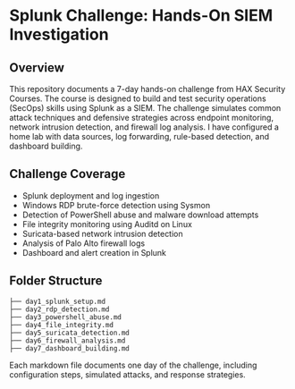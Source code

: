 # Splunk Challenge: Hands-On SIEM Investigation

## Overview

This repository documents a 7-day hands-on challenge from HAX Security Courses. The course is designed to build and test security operations (SecOps) skills using Splunk as a SIEM. The challenge simulates common attack techniques and defensive strategies across endpoint monitoring, network intrusion detection, and firewall log analysis. I have configured a home lab with data sources, log forwarding, rule-based detection, and dashboard building.

## Challenge Coverage

- Splunk deployment and log ingestion
- Windows RDP brute-force detection using Sysmon
- Detection of PowerShell abuse and malware download attempts
- File integrity monitoring using Auditd on Linux
- Suricata-based network intrusion detection
- Analysis of Palo Alto firewall logs
- Dashboard and alert creation in Splunk

## Folder Structure

```
├── day1_splunk_setup.md
├── day2_rdp_detection.md
├── day3_powershell_abuse.md
├── day4_file_integrity.md
├── day5_suricata_detection.md
├── day6_firewall_analysis.md
├── day7_dashboard_building.md
```

Each markdown file documents one day of the challenge, including configuration steps, simulated attacks, and response strategies.
